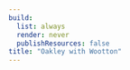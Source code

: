 ```yaml
---
build:
  list: always
  render: never
  publishResources: false
title: "Oakley with Wootton"
---
```

